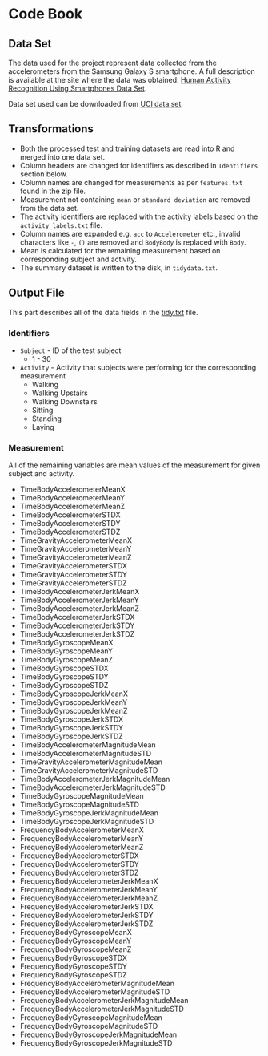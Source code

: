 # Code Book

## Data Set

The data used for the project represent data collected from the accelerometers from the Samsung Galaxy S smartphone. A full description is available at the site where the data was obtained: [Human Activity Recognition Using Smartphones Data Set](http://archive.ics.uci.edu/ml/datasets/Human+Activity+Recognition+Using+Smartphones).

Data set used can be downloaded from [UCI data set](https://d396qusza40orc.cloudfront.net/getdata%2Fprojectfiles%2FUCI%20HAR%20Dataset.zip).

## Transformations

- Both the processed test and training datasets are read into R and merged into one data set.
- Column headers are changed for identifiers as described in `Identifiers` section below.
- Column names are changed for measurements as per `features.txt` found in the zip file.
- Measurement not containing `mean` or `standard deviation` are removed from the data set.
- The activity identifiers are replaced with the activity labels based on the `activity_labels.txt` file.
- Column names are expanded e.g. `acc` to `Accelerometer` etc., invalid characters like `-`, `()` are removed and `BodyBody` is replaced with `Body`.
- Mean is calculated for the remaining measurement based on corresponding subject and activity.
- The summary dataset is written to the disk, in `tidydata.txt`.

## Output File

This part describes all of the data fields in the [tidy.txt](tidy.txt) file.

### Identifiers

- `Subject` - ID of the test subject
  - 1 - 30
- `Activity` - Activity that subjects were performing for the corresponding measurement
  - Walking
  - Walking Upstairs
  - Walking Downstairs
  - Sitting
  - Standing
  - Laying


### Measurement

All of the remaining variables are mean values of the measurement for given subject and activity.


- TimeBodyAccelerometerMeanX
- TimeBodyAccelerometerMeanY
- TimeBodyAccelerometerMeanZ
- TimeBodyAccelerometerSTDX
- TimeBodyAccelerometerSTDY
- TimeBodyAccelerometerSTDZ
- TimeGravityAccelerometerMeanX
- TimeGravityAccelerometerMeanY
- TimeGravityAccelerometerMeanZ
- TimeGravityAccelerometerSTDX
- TimeGravityAccelerometerSTDY
- TimeGravityAccelerometerSTDZ
- TimeBodyAccelerometerJerkMeanX
- TimeBodyAccelerometerJerkMeanY
- TimeBodyAccelerometerJerkMeanZ
- TimeBodyAccelerometerJerkSTDX
- TimeBodyAccelerometerJerkSTDY
- TimeBodyAccelerometerJerkSTDZ
- TimeBodyGyroscopeMeanX
- TimeBodyGyroscopeMeanY
- TimeBodyGyroscopeMeanZ
- TimeBodyGyroscopeSTDX
- TimeBodyGyroscopeSTDY
- TimeBodyGyroscopeSTDZ
- TimeBodyGyroscopeJerkMeanX
- TimeBodyGyroscopeJerkMeanY
- TimeBodyGyroscopeJerkMeanZ
- TimeBodyGyroscopeJerkSTDX
- TimeBodyGyroscopeJerkSTDY
- TimeBodyGyroscopeJerkSTDZ
- TimeBodyAccelerometerMagnitudeMean
- TimeBodyAccelerometerMagnitudeSTD
- TimeGravityAccelerometerMagnitudeMean
- TimeGravityAccelerometerMagnitudeSTD
- TimeBodyAccelerometerJerkMagnitudeMean
- TimeBodyAccelerometerJerkMagnitudeSTD
- TimeBodyGyroscopeMagnitudeMean
- TimeBodyGyroscopeMagnitudeSTD
- TimeBodyGyroscopeJerkMagnitudeMean
- TimeBodyGyroscopeJerkMagnitudeSTD
- FrequencyBodyAccelerometerMeanX
- FrequencyBodyAccelerometerMeanY
- FrequencyBodyAccelerometerMeanZ
- FrequencyBodyAccelerometerSTDX
- FrequencyBodyAccelerometerSTDY
- FrequencyBodyAccelerometerSTDZ
- FrequencyBodyAccelerometerJerkMeanX
- FrequencyBodyAccelerometerJerkMeanY
- FrequencyBodyAccelerometerJerkMeanZ
- FrequencyBodyAccelerometerJerkSTDX
- FrequencyBodyAccelerometerJerkSTDY
- FrequencyBodyAccelerometerJerkSTDZ
- FrequencyBodyGyroscopeMeanX
- FrequencyBodyGyroscopeMeanY
- FrequencyBodyGyroscopeMeanZ
- FrequencyBodyGyroscopeSTDX
- FrequencyBodyGyroscopeSTDY
- FrequencyBodyGyroscopeSTDZ
- FrequencyBodyAccelerometerMagnitudeMean
- FrequencyBodyAccelerometerMagnitudeSTD
- FrequencyBodyAccelerometerJerkMagnitudeMean
- FrequencyBodyAccelerometerJerkMagnitudeSTD
- FrequencyBodyGyroscopeMagnitudeMean
- FrequencyBodyGyroscopeMagnitudeSTD
- FrequencyBodyGyroscopeJerkMagnitudeMean
- FrequencyBodyGyroscopeJerkMagnitudeSTD
